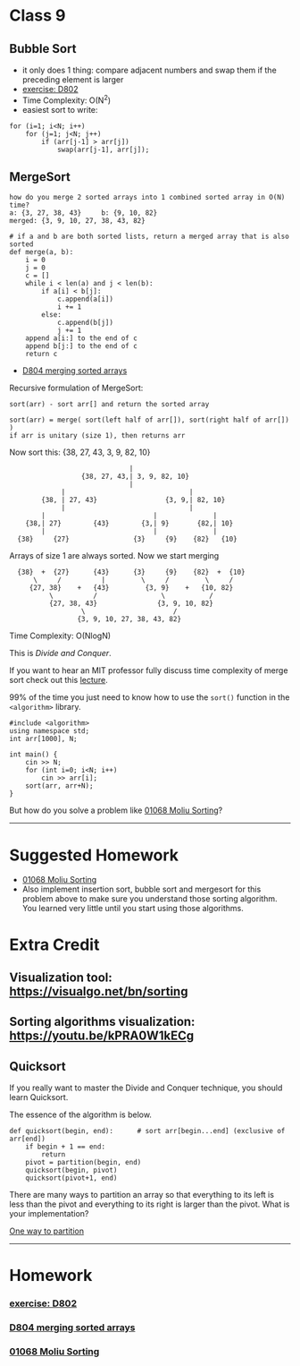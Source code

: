 # Class 9
## Bubble Sort
- it only does 1 thing: compare adjacent numbers and swap them if the preceding element is larger
- [exercise: D802](https://judge.hkoi.org/task/D802)
- Time Complexity: O(N<sup>2</sup>)
- easiest sort to write:
```
for (i=1; i<N; i++)
    for (j=1; j<N; j++)
        if (arr[j-1] > arr[j])
            swap(arr[j-1], arr[j]);
```

## MergeSort
```
how do you merge 2 sorted arrays into 1 combined sorted array in O(N) time?
a: {3, 27, 38, 43}     b: {9, 10, 82}
merged: {3, 9, 10, 27, 38, 43, 82}
```
```
# if a and b are both sorted lists, return a merged array that is also sorted
def merge(a, b):
    i = 0
    j = 0
    c = []
    while i < len(a) and j < len(b):
        if a[i] < b[j]:
            c.append(a[i])
            i += 1
        else:
            c.append(b[j])
            j += 1
    append a[i:] to the end of c
    append b[j:] to the end of c
    return c
```
- [D804 merging sorted arrays](https://judge.hkoi.org/task/D804)

Recursive formulation of MergeSort:
```
sort(arr) - sort arr[] and return the sorted array

sort(arr) = merge( sort(left half of arr[]), sort(right half of arr[]) )
if arr is unitary (size 1), then returns arr
```
Now sort this: {38, 27, 43, 3, 9, 82, 10}
```
                              |
                  {38, 27, 43,| 3, 9, 82, 10}
                              |   
             |                               |
        {38, | 27, 43}                 {3, 9,| 82, 10}
             |                               |
        |                           |              |
    {38,| 27}        {43}        {3,| 9}       {82,| 10}
        |                           |              |
  {38}     {27}                {3}     {9}    {82}   {10}
```
Arrays of size 1 are always sorted. Now we start merging
```
  {38}  +  {27}      {43}      {3}     {9}    {82}  +  {10}
      \     /          |         \     /         \     /
     {27, 38}    +   {43}         {3, 9}    +   {10, 82}
          \          /                \           /
          {27, 38, 43}               {3, 9, 10, 82}
                  \                      /
                 {3, 9, 10, 27, 38, 43, 82} 
```

Time Complexity: O(NlogN)

This is *Divide and Conquer*.

If you want to hear an MIT professor fully discuss time complexity of merge sort check out this [lecture](https://ocw.mit.edu/courses/electrical-engineering-and-computer-science/6-006-introduction-to-algorithms-fall-2011/lecture-videos/lecture-3-insertion-sort-merge-sort/).

99% of the time you just need to know how to use the `sort()` function in the `<algorithm>` library.
```
#include <algorithm>
using namespace std;
int arr[1000], N;

int main() {
    cin >> N;
    for (int i=0; i<N; i++)
        cin >> arr[i];
    sort(arr, arr+N);
}
```
But how do you solve a problem like [01068 Moliu Sorting](https://judge.hkoi.org/task/01068)?

---

# Suggested Homework
- [01068 Moliu Sorting](https://judge.hkoi.org/task/01068)
- Also implement insertion sort, bubble sort and mergesort for this problem above to make sure you understand those sorting algorithm. You learned very little until you start using those algorithms.

# Extra Credit
## Visualization tool: https://visualgo.net/bn/sorting
## Sorting algorithms visualization: https://youtu.be/kPRA0W1kECg

## Quicksort
If you really want to master the Divide and Conquer technique, you should learn Quicksort.

The essence of the algorithm is below.
```
def quicksort(begin, end):      # sort arr[begin...end] (exclusive of arr[end])
    if begin + 1 == end:
        return
    pivot = partition(begin, end)
    quicksort(begin, pivot)
    quicksort(pivot+1, end)
```
There are many ways to partition an array so that everything to its left is less than the pivot and everything to its right is larger than the pivot. What is your implementation?

[One way to partition](https://www.youtube.com/watch?v=PgBzjlCcFvc)

---

# Homework

### [exercise: D802](https://judge.hkoi.org/task/D802)

### [D804 merging sorted arrays](https://judge.hkoi.org/task/D804)

### [01068 Moliu Sorting](https://judge.hkoi.org/task/01068)
